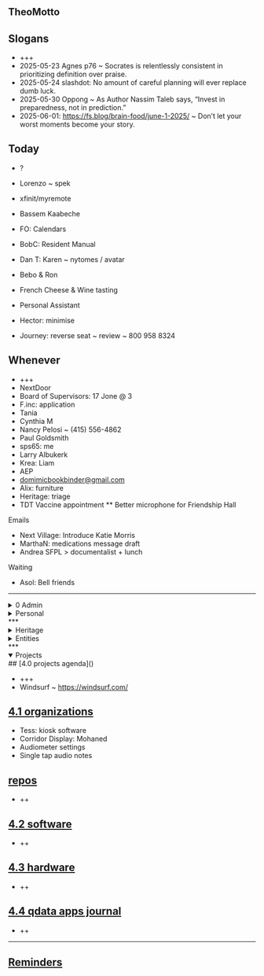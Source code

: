# <span style="font-size: 19.5px;">TheoMotto</span>


## Slogans

* +++
* 2025-05-23 Agnes p76 ~ Socrates is relentlessly consistent in prioritizing definition over praise. 
* 2025-05-24 slashdot: No amount of careful planning will ever replace dumb luck.
* 2025-05-30 Oppong ~ As Author Nassim Taleb says, “Invest in preparedness, not in prediction.” 
* 2025-06-01: https://fs.blog/brain-food/june-1-2025/ ~ Don’t let your worst moments become your story.

## Today

* ?
* Lorenzo ~ spek

* xfinit/myremote
* Bassem Kaabeche
* FO: Calendars
* BobC: Resident Manual
* Dan T: Karen ~ nytomes / avatar
* Bebo & Ron
* French Cheese & Wine tasting
* Personal Assistant
* Hector: minimise
* Journey: reverse seat ~ review ~ 800 958 8324



## Whenever

* +++
* NextDoor
* Board of Supervisors: 17 Jone @ 3
* F.inc: application 
* Tania
* Cynthia M
* Nancy Pelosi ~ (415) 556-4862
* Paul Goldsmith
* sps65: me
* Larry Albukerk
* Krea: Liam
* AEP
* domimicbookbinder@gmail.com
* Alix: furniture
* Heritage: triage
* TDT Vaccine appointment
** Better microphone for Friendship Hall



Emails
* Next Village: Introduce Katie Morris
* MarthaN: medications message draft
* Andrea SFPL &gt; documentalist + lunch

Waiting
* Asol: Bell friends

***

<!--

**Admin**

-->
<details>

<summary>0 Admin</summary>

* ?
* Samsung
* Andrea
* Boost: account number ~ cancel autopay
* Boost: target: 2675 Geary Blvd, San Francisco, CA 94118 ~ (415) 796-5280
* Job description: need a personal assistant
* DonnaB: vet Job Description
* Boost: cancel
* Josh
* Taxes
* Tiller
* File for admin tips
* Drivers License: expires 2028

## [0 Admin Journal]()

## [0 Admin Agenda ZZZ]()

[passport]()

[mia agenda]()

[0.1 will &amp; trust]()

[0.1 2024 taxes]()

</details>
<!-- *** -->
<details>
<!-- -->
<summary>Personal</summary>
<!-- -->

* ?

* Dog Tags ~
* shampoo ~ Eucerin ~ ninite
* Tom King book 2
* ACE: Agnes
* LL Bean ~ blanket
* Safeway:&nbsp;
* EyeBuyDirect: small s
* Jeans ~ jacket
* Closet step ladder

Waiting

* ++
00

## [0 Admin Personal Journal]()

[0.1-schedule-days-of-week]()

[0.1-schedule-daily]()

[0.1-notes]()

</details>
***

<!--

**Heritage**

-->
<details>
<!-- -->
<summary>Heritage</summary>

* ++
* 238 &amp; 240
* Out and about to Air museum
* Individual film festival
* Granola photo . Guests for lunch
* hand wipes available Photo of food display&nbsp;
* Residents: commission report
* He: Donations?
* Mary: CC print ~ plaque
* Scans
* Create HH blog
* Emergency plan: get digital + email
* McGliney Computer: W10??
* HH: Randy Gridley thanks
* HH cfo: billing split + eaf + email
* Praveen: Remote Dir Activities
* Jon Casey: IT guy ~ Find phone ~ TouchTown
* Kay Tim: Turntable ~ advocate
* Activities: zen + NV
* ??

Platform* NDA* Strategic Plan ~ architecture experience* Two way reporting#experience* Bod past ~ sec RCResidents Council

* MJa: RN ~ chair lifts ~ electric chairs

Residents

* Kathy Paver: follow up
* John Mossi
* List of one-handed things for T

[3.1 heritage journal]()

[3.1 heritage agenda]()
<details open="">
<!-- -->
<summary>Heritage Happenings</summary>

* Book club: The accidental Tourist ~ book of the month in HH
* May: post-mortem
* HH: Tom to look at style guide and charter
* HH: Page for committee book
* HH: agenda &amp; meeting dates for the year

[heritage happenings journal]()
[heritage happenings agenda]()

</details>
<!--
**Heritage Centenary**
-->
<details>
<!-- -->
<summary>JMB Centenary</summary>

* Al Sterling: rose notches
* Mary: Fountain
* Three women dressed as flappers
* Karen McNeil
* Woody?
* rsvp: invite

[centenary morgan journal]()
[centenary-morgan ]()
***

</details>
[activities]()
[admin town hall]()
[bod sflprs]()
[centenary-morgan ]()
[health]()
[out and about]()
[resident council]()
[residents]()
[services]()
[staff]()
[strategic plan ~ eir]()
</details>
<!--

**Health**

-->
<details>

<summary>Health</summary>
## [1.0 Health Agenda]()

* ++
* Descibe PT need
* PPH: AI critique
* UCSF patient advocate
* Amanda: CVS + PT
* <a href="https://www.ucsfhealth.org/services/case-management-and-social-work">https://www.ucsfhealth.org/services/case-management-and-social-work</a>
* UCSF: Dental appointment
* Jock rot ~ got it ~ trying lamasil
* Delta Dental: codes

[dentistry]()

[dermatology]()

[gastroenterology]()

[ophthalmology]()

[pph]()

[1.1 Health History]()

[1.1 Health Insurance]()

[1.1 Health Journal]()

[1.1 Health Providers]()

[1.1 Health Reference]()

</details>
<!--

**Simplicity**

-->
<details>
<summary>Simplicity</summary>
## [1.0 simplicity]()

* ++
* IA: storage photos
* Avery + Bancroft: documentalist
* Diana Greer: working together
*

[nicole agenda]()

[1.1 archiving]()

[1.2 claudia]()
</details>
<!--

**ACE IT**

-->
<details open="">

<summary>ACE IT</summary>
## [2.0 ACE IT]()

* ++
* ICE: ms365
* Alix: shipper
* Alix: storage lady
* Alix: PLE
* Alix: volleyball
* Cynthia: Safe deposit box
* AC: Kathy birthday
* AC: Eames visit
* AC: Bolinas
* Buy more: share paper
* Netflix: ace-i

## [Alix]()

* ++

## [Cynthia]()

* ++

## [Eloise]()

* ++
* Eloise: GitHub account + Coop

</details>
<!--

**Family**

-->
<details>
<summary>Family</summary>
## [2.1 Family]()

* ++
* Alix P
* Allison
* PLE: Ronan ~ calendar
* Alex, Peter
* Tania: concierge in Durham
* John Choate: Eloise + Corwin

</details>
<!--

**Peeps**

-->
<details>

* Paul Goldsmith
* John Choate: wall image ~ PGE no public ros ~ planter
* LD Kirshenbaum: late June ~ zarina
* Hector
* Olga:
* Jason Carman
* Ann Seymour
* Ronan ~ ple
* Mike Warner

<summary>Peeps</summary>
## [2.2 Peeps]()

</details>
***

<!--

**Entities**

-->
<details>

<summary>Entities</summary>
<!-- -->
## [3.0 entities]()

* ?
* SF heritage: donation ~&nbsp;<a href="https://www.sfheritage.org/splendid-25/">https://www.sfheritage.org/splendid-25/</a>
* SacSem: nbr owner &lt;&lt; scree
* awesome: zelle?
* SacSem: wix
* Joel P
* Peer Wedvick
* Jack O: talk at H + Guestroom?
* Peter Otis + Bob Hall:
* George Smart: woody
* Leah WSD
* NV: use for volunteers
* NV: Margaret Jacobs
* NV: Le'mere
* NV: Laura Burges

<!-- -->
[awesome]()
<!-- -->
[next village]()
<!-- -->
[sacsem]()
<!-- -->
[sensay]()
<!-- -->
[sps]()
<!-- -->
[tgd]()
<!-- -->
</details>
<!-- -->
***

<!--

**Projects**

-->
<details open="">

<summary>Projects</summary>
## [4.0 projects agenda]()

* +++
* Windsurf ~&nbsp;<a href="https://windsurf.com/">https://windsurf.com/</a>

## [4.1 organizations]()

* Tess: kiosk software
* Corridor Display: Mohaned
* Audiometer settings
* Single tap audio notes

## [repos]()

* ++

## [4.2 software]()

* ++

## [4.3 hardware]()

* ++

## [4.4 qdata apps journal]()

* ++

***

## [Reminders]()

</details>